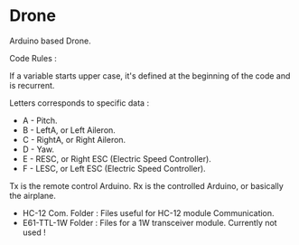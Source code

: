 # Drone
Arduino based Drone.


Code Rules :


If a variable starts upper case, it's defined at the beginning of the code and is recurrent.


Letters corresponds to specific data :
* A - Pitch.
* B - LeftA, or Left Aileron.
* C - RightA, or Right Aileron.
* D - Yaw.
* E - RESC, or Right ESC (Electric Speed Controller).
* F - LESC, or Left ESC (Electric Speed Controller).


Tx is the remote control Arduino.
Rx is the controlled Arduino, or basically the airplane.


* HC-12 Com. Folder : Files useful for HC-12 module Communication.
* E61-TTL-1W Folder : Files for a 1W transceiver module. Currently not used !
